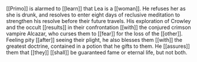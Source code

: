 [[Primo]] is alarmed to [[learn]] that Lea is a [[woman]]. He refuses her as she is drunk, and resolves to enter eight days of reclusive meditation to strengthen his resolve before their future travels. His exploration of Crowley and the occult [[results]] in their confrontation [[with]] the conjured crimson vampire Alcazar, who curses them to [[fear]] for the loss of the [[other]]. Feeling pity [[after]] seeing their plight, he also blesses them [[with]] the greatest doctrine, contained in a potion that he gifts to them. He [[assures]] them that [[they]] [[shall]] be guaranteed fame or eternal life, but not both.